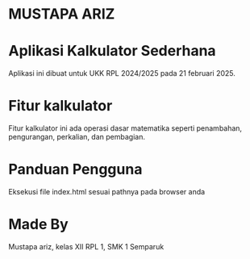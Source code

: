 # MUSTAPA ARIZ
# Aplikasi Kalkulator Sederhana
Aplikasi ini  dibuat untuk UKK RPL 2024/2025 pada 21 februari 2025.
# Fitur kalkulator
Fitur kalkulator ini  ada operasi dasar matematika seperti penambahan, pengurangan, perkalian, dan pembagian.
# Panduan Pengguna
Eksekusi file index.html sesuai pathnya pada browser anda
# Made By 
Mustapa ariz, kelas XII RPL 1, SMK 1 Semparuk 

